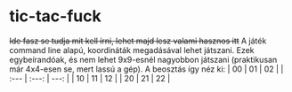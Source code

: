 # tic-tac-fuck
~~Ide fasz se tudja mit kell írni, lehet majd lesz valami hasznos itt~~
A játék command line alapú, koordináták megadásával lehet játszani. Ezek egybeírandóak, és nem lehet 9x9-esnél nagyobbon játszani (praktikusan már 4x4-esen se, mert lassú a gép). A beosztás így néz ki:
| 00 | 01 | 02 |
| :---         |     :---:      |          ---: |
| 10   | 11     | 12    |
| 20     | 21      | 22      |
